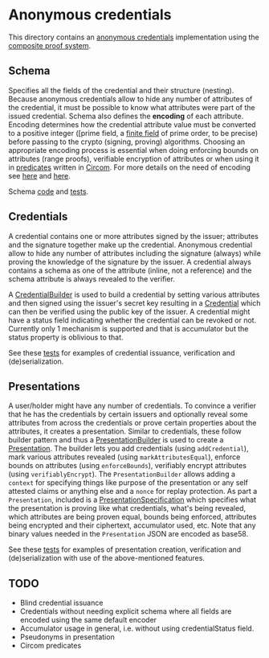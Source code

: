 # Anonymous credentials 

This directory contains an [anonymous credentials](https://blog.dock.io/anonymous-credentials/) implementation using the [composite proof system](src/composite-proof/index.ts).

## Schema

Specifies all the fields of the credential and their structure (nesting). Because anonymous credentials allow to hide any 
number of attributes of the credential, it must be possible to know what attributes were part of the issued credential. Schema 
also defines the **encoding** of each attribute. Encoding determines how the credential attribute value must be converted to 
a positive integer ([prime field, a [finite field](https://en.wikipedia.org/wiki/Finite_field) of prime order, to be precise) 
before passing to the crypto (signing, proving) algorithms. Choosing an appropriate encoding process is essential when doing 
enforcing bounds on attributes (range proofs), verifiable encryption of attributes or when using it in [predicates](https://blog.dock.io/circom-language-integration/) written 
in [Circom](https://docs.circom.io/). For more details on the need of encoding see [here](README.md#encoding-for-negative-or-decimal-numbers) and 
[here](README.md#encoding-for-verifiable-encryption). 

Schema [code](src/anonymous-credentials/schema.ts) and [tests](tests/anonymous-credentials/schema.spec.ts).

## Credentials

A credential contains one or more attributes signed by the issuer; attributes and the signature together make up the credential. 
Anonymous credential allow to hide any number of attributes including the signature (always) while proving the knowledge of the signature by the issuer. 
A credential always contains a schema as one of the attribute (inline, not a reference) and the schema attribute is always revealed to the verifier.

A [CredentialBuilder](src/anonymous-credentials/credential-builder.ts) is used to build a credential by setting various attributes and 
then signed using the issuer's secret key resulting in a [Credential](src/anonymous-credentials/credential.ts) which can then be verified using the 
public key of the issuer. A credential might have a status field indicating whether the credential can be revoked or not. Currently only 1 
mechanism is supported and that is accumulator but the status property is oblivious to that.

See these [tests](tests/anonymous-credentials/credential.spec.ts) for examples of credential issuance, verification and (de)serialization.

## Presentations

A user/holder might have any number of credentials. To convince a verifier that he has the credentials by certain issuers and 
optionally reveal some attributes from across the credentials or prove certain properties about the attributes, it creates a 
presentation. Similar to credentials, these follow builder pattern and thus a [PresentationBuilder](src/anonymous-credentials/presentation-builder.ts) 
is used to create a [Presentation](src/anonymous-credentials/presentation.ts). The builder lets you add credentials (using `addCredential`), mark various attributes revealed 
(using `markAttributesEqual`), enforce bounds on attributes (using `enforceBounds`), verifiably encrypt attributes (using `verifiablyEncrypt`). 
The `PresentationBuilder` allows adding a `context` for specifying things like purpose of the presentation or any self attested claims 
or anything else and a `nonce` for replay protection.
As part a `Presentation`, included is a [PresentationSpecification](src/anonymous-credentials/presentation-specification.ts) which 
specifies what the presentation is proving like what credentials, what's being revealed, which attributes are being proven equal, 
bounds being enforced, attributes being encrypted and their ciphertext, accumulator used, etc. Note that any binary values needed in the 
`Presentation` JSON are encoded as base58.

See these [tests](tests/anonymous-credentials/presentation.spec.ts) for examples of presentation creation, verification and 
(de)serialization with use of the above-mentioned features.

## TODO

- Blind credential issuance
- Credentials without needing explicit schema where all fields are encoded using the same default encoder
- Accumulator usage in general, i.e. without using credentialStatus field.
- Pseudonyms in presentation
- Circom predicates